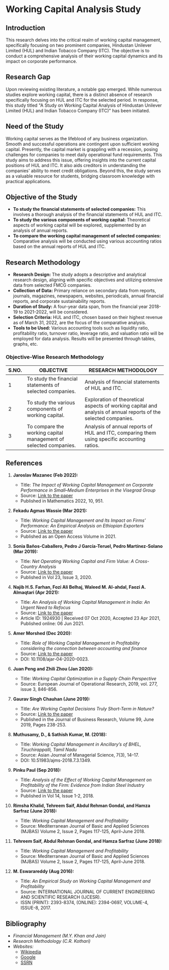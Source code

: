 # Working Capital Analysis Study

## Introduction

This research delves into the critical realm of working capital management, specifically focusing on two prominent companies, Hindustan Unilever Limited (HUL) and Indian Tobacco Company (ITC). The objective is to conduct a comprehensive analysis of their working capital dynamics and its impact on corporate performance.

## Research Gap

Upon reviewing existing literature, a notable gap emerged. While numerous studies explore working capital, there is a distinct absence of research specifically focusing on HUL and ITC for the selected period. In response, this study titled "A Study on Working Capital Analysis of Hindustan Unilever Limited (HUL) and Indian Tobacco Company (ITC)" has been initiated.

## Need of the Study

Working capital serves as the lifeblood of any business organization. Smooth and successful operations are contingent upon sufficient working capital. Presently, the capital market is grappling with a recession, posing challenges for companies to meet daily operational fund requirements. This study aims to address this issue, offering insights into the current capital positions of HUL and ITC. It also aids creditors in understanding the companies' ability to meet credit obligations. Beyond this, the study serves as a valuable resource for students, bridging classroom knowledge with practical applications.

## Objective of the Study

- **To study the financial statements of selected companies:** This involves a thorough analysis of the financial statements of HUL and ITC.
- **To study the various components of working capital:** Theoretical aspects of working capital will be explored, supplemented by an analysis of annual reports.
- **To compare the working capital management of selected companies:** Comparative analysis will be conducted using various accounting ratios based on the annual reports of HUL and ITC.

## Research Methodology

- **Research Design:** The study adopts a descriptive and analytical research design, aligning with specific objectives and utilizing extensive data from selected FMCG companies.
- **Collection of Data:** Primary reliance on secondary data from reports, journals, magazines, newspapers, websites, periodicals, annual financial reports, and corporate sustainability reports.
- **Duration of Study:** A four-year data span, from the financial year 2018-19 to 2021-2022, will be considered.
- **Selection Criteria:** HUL and ITC, chosen based on their highest revenue as of March 31, 2022, are the focus of the comparative analysis.
- **Tools to be Used:** Various accounting tools such as liquidity ratio, profitability ratio, turnover ratio, leverage ratio, and valuation ratio will be employed for data analysis. Results will be presented through tables, graphs, etc.

### Objective-Wise Research Methodology

| S.NO. | OBJECTIVE                                     | RESEARCH METHODOLOGY                                                                                                                                               |
|-------|-----------------------------------------------|-------------------------------------------------------------------------------------------------------------------------------------------------------------------|
| 1     | To study the financial statements of selected companies. | Analysis of financial statements of HUL and ITC.                                                                                                                   |
| 2     | To study the various components of working capital.   | Exploration of theoretical aspects of working capital and analysis of annual reports of the selected companies.                                                     |
| 3     | To compare the working capital management of selected companies. | Analysis of annual reports of HUL and ITC, comparing them using specific accounting ratios.                                                                    |

## References

1. **Jaroslav Mazanec (Feb 2022):**
   - Title: *The Impact of Working Capital Management on Corporate Performance in Small–Medium Enterprises in the Visegrad Group*
   - Source: [Link to the paper](https://www.researchgate.net/deref/https%3A%2F%2Fdoi.org%2F10.3390%2Fmath10060951)
   - Published in Mathematics 2022, 10, 951.

2. **Fekadu Agmas Wassie (Mar 2021):**
   - Title: *Working Capital Management and Its Impact on Firms’ Performance: An Empirical Analysis on Ethiopian Exporters*
   - Source: [Link to the paper](https://doi.org/10.1155/2021/6681572)
   - Published as an Open Access Volume in 2021.

3. **Sonia Baños-Caballero, Pedro J García-Teruel, Pedro Martínez-Solano (Mar 2019):**
   - Title: *Net Operating Working Capital and Firm Value: A Cross-Country Analysis*
   - Source: [Link to the paper](https://doi.org/10.1177/2340944420941464)
   - Published in Vol 23, Issue 3, 2020.

4. **Najib H.S. Farhan, Fozi Ali Belhaj, Waleed M. Al-ahdal, Faozi A. Almaqtari (Apr 2021):**
   - Title: *An Analysis of Working Capital Management in India: An Urgent Need to Refocus*
   - Source: [Link to the paper](https://doi.org/10.1080/23311975.2021.1924930)
   - Article ID: 1924930 | Received 07 Oct 2020, Accepted 23 Apr 2021, Published online: 06 Jun 2021.

5. **Amer Morshed (Dec 2020):**
   - Title: *Role of Working Capital Management in Profitability considering the connection between accounting and finance*
   - Source: [Link to the paper](https://www.emerald.com/insight/2443-4175.htm)
   - DOI: 10.1108/ajar-04-2020-0023.

6. **Juan Peng and Zhili Zhou (Jan 2020):**
   - Title: *Working Capital Optimization in a Supply Chain Perspective*
   - Source: European Journal of Operational Research, 2019, vol. 277, issue 3, 846-856.

7. **Gaurav Singh Chauhan (June 2019):**
   - Title: *Are Working Capital Decisions Truly Short-Term in Nature?*
   - Source: [Link to the paper](https://doi.org/10.1016/j.jbusres.2019.02.032)
   - Published in the Journal of Business Research, Volume 99, June 2019, Pages 238-253.

8. **Muthusamy, D., & Sathish Kumar, M. (2018):**
   - Title: *Working Capital Management in Ancillary’s of BHEL, Tiruchirappalli, Tamil Nadu*
   - Source: Asian Journal of Managerial Science, 7(3), 14–17.
   - DOI: 10.51983/ajms-2018.7.3.1349.

9. **Pinku Paul (Sep 2018):**
   - Title: *Analysis of the Effect of Working Capital Management on Profitability of the Firm: Evidence from Indian Steel Industry*
   - Source: [Link to the paper](https://doi.org/10.1177/2319510X18812142)
   - Published in Vol 14, Issue 1-2, 2018.

10. **Rimsha Khalid, Tehreem Saif, Abdul Rehman Gondal, and Hamza Sarfraz (June 2018):**
    - Title: *Working Capital Management and Profitability*
    - Source: Mediterranean Journal of Basic and Applied Sciences (MJBAS) Volume 2, Issue 2, Pages 117-125, April-June 2018.

11. **Tehreem Saif, Abdul Rehman Gondal, and Hamza Sarfraz (June 2018):**
    - Title: *Working Capital Management and Profitability*
    - Source: Mediterranean Journal of Basic and Applied Sciences (MJBAS) Volume 2, Issue 2, Pages 117-125, April-June 2018.

12. **M. Eswarareddy (Aug 2016):**
    - Title: *An Empirical Study on Working Capital Management and Profitability*
    - Source: INTERNATIONAL JOURNAL OF CURRENT ENGINEERING AND SCIENTIFIC RESEARCH (IJCESR).
    - ISSN (PRINT): 2393-8374, (ONLINE): 2394-0697, VOLUME-4, ISSUE-8, 2017.

## Bibliography

- *Financial Management (M.Y. Khan and Jain)*
- *Research Methodology (C.R. Kothari)*
- *Websites:* 
  - [Wikipedia](www.wikipedia.org)
  - [Google](www.google.com.in)
  - [SSRN](www.ssrn.com)
